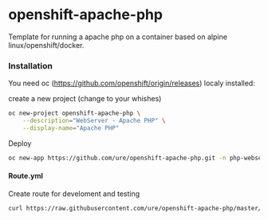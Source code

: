 # openshift-apache-php

Template for running a apache php on a container based on alpine linux/openshift/docker.

### Installation

You need oc (https://github.com/openshift/origin/releases) localy installed:

create a new project (change to your whishes)

```sh
oc new-project openshift-apache-php \
    --description="WebServer - Apache PHP" \
    --display-name="Apache PHP"
```

Deploy

```sh
oc new-app https://github.com/ure/openshift-apache-php.git -n php-webserver
```

#### Route.yml

Create route for develoment and testing

```sh
curl https://raw.githubusercontent.com/ure/openshift-apache-php/master/Route.yaml | oc create -f -
```
